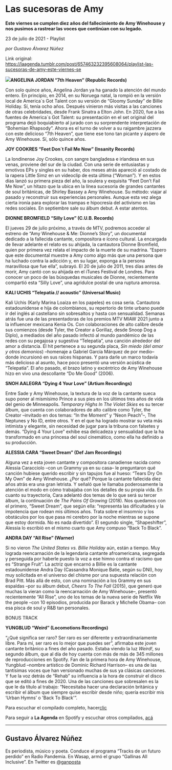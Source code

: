 # Las sucesoras de Amy

**Este viernes se cumplen diez años del fallecimiento de Amy Winehouse y nos pusimos a rastrear las voces que continúan con su legado.**

23 de julio de 2021 - Playlist

_por Gustavo Álvarez Núñez_

Link original: https://laagenda.tumblr.com/post/657463232395608064/playlist-las-sucesoras-de-amy-este-viernes-se

![](https://64.media.tumblr.com/b591f783725ae76834604705511a894b/cdb697f7cf600d2f-75/s500x750/478ca7e34abd2d286837d859a7b6836a927ecb39.png)**ANGELINA JORDAN “7th Heaven” (Republic Records)**  

Con solo quince años, Angelina Jordan ya ha ganado la atención del mundo entero. En principio, en 2014, en su Noruega natal, la rompió en la versión local de America´s Got Talent con su versión de “Gloomy Sunday” de Billie Holiday. Sí, tenía ocho años. Después vinieron más visitas a las canciones de otras celebridades, desde Frank Sinatra a Elton John. En 2020, fue a las fuentes de America´s Got Talent: su presentación en el set original del programa dejó boquiabierto al jurado con su sorprendente interpretación de “Bohemian Rhapsody”. Ahora es el turno de volver a su raigambre jazzera con este delicioso “7th Heaven”, que tiene ese tono tan picante y áspero de Amy Winehouse. Sí, sólo quince años.

**JOY COOKRES “Feet Don´t Fail Me Now” (Insanity Records)**  

La londinense Joy Crookes, con sangre bangladesa e irlandesa en sus venas, proviene del sur de la ciudad. Con una serie de entusiastas y emotivos EPs y singles en su haber, dos meses atrás apareció al costado de la rapera Little Simz en un videoclip de esta última (“Woman”). Y en estos días lanzó su primera pieza del año, la soulera y exquisita “Feet Don’t Fail Me Now”, un hitazo que la ubica en la línea sucesoria de grandes cantantes de soul británicas, de Shirley Bassey a Amy Winehouse. Su método: viajar al pasado y reconstruir sus experiencias personales. Aunque esta vez alega cierta ironía para explorar las trampas e hipocresía del activismo en las redes sociales. En septiembre sale su álbum debut. A estar atentos.

**DIONNE BROMFIELD “Silly Love” (C.U.B. Records)**  

El jueves 29 de julio próximo, a través de MTV, podremos acceder al estreno de “Amy Winehouse & Me: Dionne’s Story”, un documental dedicado a la fallecida cantante, compositora e ícono cultural. La encargada de llevar adelante el relato es su ahijada, la cantautora Dionne Bromfield, quien por primera vez relata el impacto de la muerte de su madrina. “Espero que este documental muestre a Amy como algo más que una persona que ha luchado contra la adicción y, en su lugar, exponga a la persona maravillosa que fue ella”, subrayó. El 20 de julio de 2011, tres días antes de morir, Amy cantó con su ahijada en el iTunes Festival de Londres. Para conocer un poco de las búsquedas musicales de Dionne, recientemente compartió esta “Silly Love”, una agridulce postal de una ruptura amorosa.

**KALI UCHIS “Telepatía // acoustic” (Universal Music)**  

Kali Uchis (Karly Marina Loaiza en los papeles) es cosa seria. Cantautora estadounidense e hija de colombianos, su repertorio de tinte urbano puede ir del inglés al castellano sin sobresaltos y hasta con sensualidad. Semanas atrás fue una de las presentadoras de los premios MTV MIAW 2021 junto a la influencer mexicana Kenia Os. Con colaboraciones de alto calibre desde sus comienzos (desde Tyler, the Creator a Gorillaz, desde Snoop Dog a Diplo), a mediados del año pasado infectó al mundo pandémico de las redes con su pegajosa y sugestiva “Telepatía”, una canción alrededor del amor a distancia. El hit pertenece a su segunda placa, *Sin miedo (del amor y otros demonios*) –homenaje a Gabriel García Márquez de por medio– donde incursionó en sus raíces hispanas. Y para darle un marco todavía más delicioso al asunto, hace poco presentó una versión acústica de “Telepatía”. El año pasado, el brazo latino y excéntrico de Amy Winehouse hizo en vivo una descollante “Do Me Good” (2006).

**SNOH AALEGRA “Dying 4 Your Love” (Artium Recordings)**  

Entre Sade y Amy Winehouse, la textura de la voz de la cantante sueca supo poner al mismísimo Prince a sus pies en los últimos tres años de vida del genio de Minneapolis. *Temporary Highs In The Violet Skies* es su tercer álbum, que cuenta con colaboradores de alto calibre como Tyler, the Creator –invitado en dos temas: “In the Moment” y “Neon Peach”–, The Neptunes y No ID, entre otros. Y en el que ha logrado mostrar su veta más intimista y elegante, sin necesidad de jugar para la tribuna con falsetes y demás. “Dying 4 Your Love” exhibe esa delicadeza y sensualidad que la ha transformado en una princesa del soul cinemático, como ella ha definido a su producción.

**ALESSIA CARA “Sweet Dream” (Def Jam Recordings)**  

Alguna vez a esta joven cantante y compositora canadiense nacida como Alessia Caracciolo –con un Grammy ya en su casa– le preguntaron qué canción hubiese querido escribir y sin tapujos fue al hueso: “Tears Dry On My Own” de Amy Winehouse. ¿Por qué? Porque la cantante fallecida diez años atrás era una gran letrista. Y señaló que le llamaba poderosamente la atención el modo en cómo trabajaba con los detalles de su propia vida. En cuanto su trayectoria, Cara adelantó dos temas de lo que será su tercer álbum, la continuación de *The Pains Of Growing* (2018). Nos quedamos con el primero, “Sweet Dream”, que según ella: “representa las dificultades y la impotencia que rodean mis últimos años. Trata sobre el insomnio y los obstáculos por los que pasa mi cerebro por la noche mientras se supone que estoy dormida. No es nada divertido”. El segundo single, “Shapeshifter”, Alessia lo escribió en el mismo cuarto que Amy compuso “Back To Black”.

**ANDRA DAY “All Rise” (Warner)**  

Si no vieron *The United States vs. Billie Holiday* aún, están a tiempo. Muy lograda reencarnación de la legendaria cantante afroamericana, segregada y perseguida por haberle puesto la voz a ese himno contra el racismo que es “Strange Fruit”. La actriz que encarnó a Billie es la cantante estadounidense Andra Day (Cassandra Monique Batie, según su DNI), hoy muy solicitada en el universo del chisme por una supuesta relación con Brad Pitt. Más allá de esto, con una nominación a los Grammy en sus espaldas –por su álbum debut, *Cheers To The Fall* (2015), que generó que muchas la vieran como la reencarnación de Amy Winehouse–, presentó recientemente “All Rise”, uno de los temas de la nueva serie de Netflix We the people –con 10 episodios, producida por Barack y Michelle Obama– con esa pisca de soul y R&B tan personales.

BONUS TRACK

**YUNGBLUD “Weird” (Locomotions Recordings)**  

“¿Qué significa ser raro? Ser raro es ser diferente y extraordinariamente libre. Para mí, ser raro es lo mejor que puedes ser”, afirmaba este joven cantante británico a fines del año pasado. Estaba viendo la luz *Weird!*, su segundo álbum, que al día de hoy cuenta con más de más de 345 millones de reproducciones en Spotify. Fan de la primera hora de Amy Winehouse, Yungblud –nombre artístico de Dominic Richard Harrison– es una de las tantísimas voces que han versionado muchas de sus ya clásicas canciones. Y fue la voz detrás de “Rehab” su influencia a la hora de construir el disco que se editó a fines de 2020. Una de las canciones que sobresalen es la que le da título al trabajo: “Necesitaba hacer una declaración británica y escribir el álbum que siempre quise escribir desde niño; quería escribir mis ‘Urban Hymns’ o 'Back To Black'”.

Para escuchar el compilado completo, hacer[clic](https://t.umblr.com/redirect?z=https%3A%2F%2Fopen.spotify.com%2Fembed%2Fplaylist%2F4jANFuwvSITKqxPH0h7oPj&t=MTVkMmY0M2VhMmE2Y2NlN2UxYzY1NjIwNWM4NmI4MDBkOGUyNjQwMSxyUWU0c3p6aw%3D%3D&b=t%3AXDz46txpppLgDp7rJlWQpw&p=https%3A%2F%2Flaagenda.tumblr.com%2Fpost%2F657463232395608064%2Fplaylist-las-sucesoras-de-amy-este-viernes-se&m=1&ts=1705436571)

Para seguir a **La Agenda** en Spotify y escuchar otros compilados, [acá](https://t.umblr.com/redirect?z=https%3A%2F%2Fopen.spotify.com%2Fuser%2Fsw7jovcft51wn1tjheb4njibk&t=YTgyMTRhMDU3ZWNhMzkwNmUxZTY3ZjFjNzYwZDAyYTgwNGMxODkxNyxyUWU0c3p6aw%3D%3D&b=t%3AXDz46txpppLgDp7rJlWQpw&p=https%3A%2F%2Flaagenda.tumblr.com%2Fpost%2F657463232395608064%2Fplaylist-las-sucesoras-de-amy-este-viernes-se&m=1&ts=1705436571)

  




---

 Gustavo Álvarez Núñez
----------------------

Es periodista, músico y poeta. Conduce el programa “Tracks de un futuro perdido” en Radio Pandemia. En Wasap, armó el grupo “Gallinas All Inclusive”. En Twitter es [@ganposta](https://twitter.com/ganposta?lang=es)

